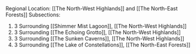 Regional Location: [[The North-West Highlands]] and [[The North-East Forests]]
Subsections:
1. 3 Surrounding [[Shimmer Mist Lagoon]], [[The North-West Highlands]]
2. 3 Surrounding [[The Echoing Grotto]], [[The North-West Highlands]]
3. 3 Surrounding [[The Sunken Caverns]], [[The North-West Highlands]]
4. 3 Surrounding [[The Lake of Constellations]], [[The North-East Forests]]
